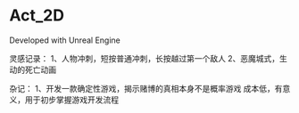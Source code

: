 # Act_2D

Developed with Unreal Engine

灵感记录：
1、人物冲刺，短按普通冲刺，长按越过第一个敌人
2、恶魔城式，生动的死亡动画

杂记：
1、开发一款确定性游戏，揭示赌博的真相本身不是概率游戏
  成本低，有意义，用于初步掌握游戏开发流程
